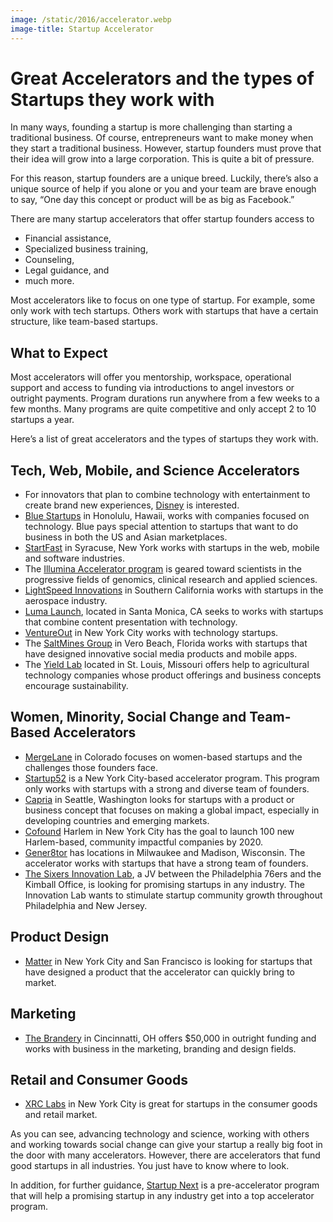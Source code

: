 ```yaml
---
image: /static/2016/accelerator.webp
image-title: Startup Accelerator
---
```


# Great Accelerators and the types of Startups they work with

In many ways, founding a startup is more challenging than starting a traditional business. Of course, entrepreneurs want to make money when they start a traditional business. However, startup founders must prove that their idea will grow into a large corporation. This is quite a bit of pressure.

For this reason, startup founders are a unique breed. Luckily, there’s also a unique source of help if you alone or you and your team are brave enough to say, “One day this concept or product will be as big as Facebook.”

There are many startup accelerators that offer startup founders access to

- Financial assistance,
- Specialized business training,
- Counseling,
- Legal guidance, and
- much more.

Most accelerators like to focus on one type of startup. For example, some only work with tech startups. Others work with startups that have a certain structure, like team-based startups.

## What to Expect

Most accelerators will offer you mentorship, workspace, operational support and access to funding via introductions to angel investors or outright payments. Program durations run anywhere from a few weeks to a few months. Many programs are quite competitive and only accept 2 to 10 startups a year.

Here’s a list of great accelerators and the types of startups they work with.

## Tech, Web, Mobile, and Science Accelerators

- For innovators that plan to combine technology with entertainment to create brand new experiences, <a href="http://disneyaccelerator.com/">Disney</a> is interested.
- <a href="http://bluestartups.com/">Blue Startups</a> in Honolulu, Hawaii, works with companies focused on technology. Blue pays special attention to startups that want to do business in both the US and Asian marketplaces.
- <a href="http://startfast.net/">StartFast</a> in Syracuse, New York works with startups in the web, mobile and software industries.
- The <a href="http://www.illumina.com/science/accelerator.html">Illumina Accelerator program</a> is geared toward scientists in the progressive fields of genomics, clinical research and applied sciences.
- <a href="http://www.lightspeedic.com/">LightSpeed Innovations</a> in Southern California works with startups in the aerospace industry.
- <a href="http://www.lumapictures.com/launch/">Luma Launch</a>, located in Santa Monica, CA seeks to works with startups that combine content presentation with technology.
- <a href="http://www.ventureoutny.com/">VentureOut</a> in New York City works with technology startups.
- The <a href="http://www.saltminesgroup.com/">SaltMines Group</a> in Vero Beach, Florida works with startups that have designed innovative social media products and mobile apps.
- The <a href="http://www.theyieldlab.com/">Yield Lab</a> located in St. Louis, Missouri offers help to agricultural technology companies whose product offerings and business concepts encourage sustainability.

## Women, Minority, Social Change and Team-Based Accelerators

- <a href="http://mergelane.com/">MergeLane</a> in Colorado focuses on women-based startups and the challenges those founders face.
- <a href="http://startup52.com/">Startup52</a> is a New York City-based accelerator program. This program only works with startups with a strong and diverse team of founders.
- <a href="http://capria.vc/">Capria</a> in Seattle, Washington looks for startups with a product or business concept that focuses on making a global impact, especially in developing countries and emerging markets.
- <a href="https://cofoundharlem.com/">Cofound</a> Harlem in New York City has the goal to launch 100 new Harlem-based, community impactful companies by 2020.
- <a href="http://www.gener8tor.com/">Gener8tor</a> has locations in Milwaukee and Madison, Wisconsin. The accelerator works with startups that have a strong team of founders.
- <a href="http://www.sixersinnovationlab.com/">The Sixers Innovation Lab</a>, a JV between the Philadelphia 76ers and the Kimball Office, is looking for promising startups in any industry. The Innovation Lab wants to stimulate startup community growth throughout Philadelphia and New Jersey.

## Product Design

- <a href="http://matter.vc/">Matter</a> in New York City and San Francisco is looking for startups that have designed a product that the accelerator can quickly bring to market.

## Marketing

- <a href="http://brandery.org/">The Brandery</a> in Cincinnatti, OH offers $50,000 in outright funding and works with business in the marketing, branding and design fields.

## Retail and Consumer Goods

- <a href="http://xrclabs.com/">XRC Labs</a> in New York City is great for startups in the consumer goods and retail market.


As you can see, advancing technology and science, working with others and working towards social change can give your startup a really big foot in the door with many accelerators. However, there are accelerators that fund good startups in all industries. You just have to know where to look.

In addition, for further guidance, <a href="http://www.startupnext.co/">Startup Next</a> is a pre-accelerator program that will help a promising startup in any industry get into a top accelerator program.
